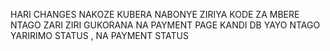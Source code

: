 HARI CHANGES NAKOZE KUBERA NABONYE ZIRIYA KODE ZA MBERE NTAGO ZARI ZIRI GUKORANA NA PAYMENT PAGE 
KANDI DB YAYO NTAGO YARIRIMO STATUS , NA PAYMENT STATUS 
